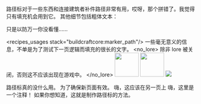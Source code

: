 <chapter name="tile.pathMarkerBlock.name"/>
路径标对于<bold>一些东西</bold>和连接建筑者补件路径非常有用，哎呀，那个拼错了。我觉得只有填充机会用到它。
<chapter name="其他"/>
其他<bold>细节<underline>包括</underline>粗体<italic>文本</italic></bold>：

只是<blue>以</blue>防<bold>万</bold><green>一<red><italic>你没<underline>看</red>懂</italic></underline>……</green>

<recipes_usages stack="buildcraftcore:marker_path"/>
<chapter name="信息"/>
<lore>
一些毫无意义的信息，不单是为了测试下一页逻辑而填充的很长的文字。
</lore>
<no_lore>
除非 lore 被关闭，否则这不应该出现在游戏中。
</no_lore>
<image src="buildcraftcore:textures/items/marker_path.png" width="64" height="64"/>
<image src="buildcraftlib:textures/items/guide_book.png" width="64" height="64"/>
<image src="buildcraftenergy:textures/gui/combustion_engine_gui.png"/>

<hint>
路径标真的没什么用。
</hint>
<new_page/>
为了确保新页面<italic>有效</italic>。
嗨，这应该在另一页上

<note id="mark_info">
嗨，这里是一个注释！
如果你想知道，这就是制作路径标的方法。
<recipes stack="buildcraftcore:marker_path" join="false"/>
</note>

